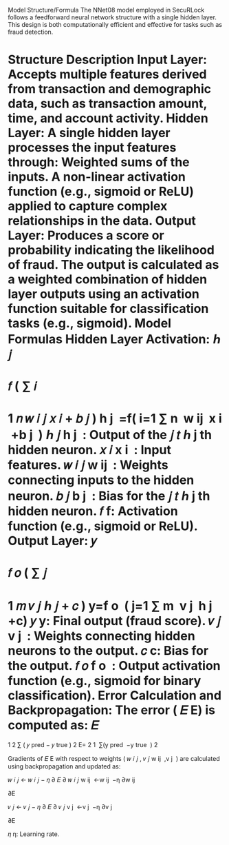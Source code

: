 
Model Structure/Formula
The NNet08 model employed in SecuRLock follows a feedforward neural network structure with a single hidden layer. This design is both computationally efficient and effective for tasks such as fraud detection.

Structure Description
Input Layer: Accepts multiple features derived from transaction and demographic data, such as transaction amount, time, and account activity.
Hidden Layer: A single hidden layer processes the input features through:
Weighted sums of the inputs.
A non-linear activation function (e.g., sigmoid or ReLU) applied to capture complex relationships in the data.
Output Layer: Produces a score or probability indicating the likelihood of fraud. The output is calculated as a weighted combination of hidden layer outputs using an activation function suitable for classification tasks (e.g., sigmoid).
Model Formulas
Hidden Layer Activation:
ℎ
𝑗
=
𝑓
(
∑
𝑖
=
1
𝑛
𝑤
𝑖
𝑗
𝑥
𝑖
+
𝑏
𝑗
)
h 
j
​
 =f( 
i=1
∑
n
​
 w 
ij
​
 x 
i
​
 +b 
j
​
 )
ℎ
𝑗
h 
j
​
 : Output of the 
𝑗
𝑡
ℎ
j 
th
  hidden neuron.
𝑥
𝑖
x 
i
​
 : Input features.
𝑤
𝑖
𝑗
w 
ij
​
 : Weights connecting inputs to the hidden neuron.
𝑏
𝑗
b 
j
​
 : Bias for the 
𝑗
𝑡
ℎ
j 
th
  hidden neuron.
𝑓
f: Activation function (e.g., sigmoid or ReLU).
Output Layer:
𝑦
=
𝑓
𝑜
(
∑
𝑗
=
1
𝑚
𝑣
𝑗
ℎ
𝑗
+
𝑐
)
y=f 
o
​
 ( 
j=1
∑
m
​
 v 
j
​
 h 
j
​
 +c)
𝑦
y: Final output (fraud score).
𝑣
𝑗
v 
j
​
 : Weights connecting hidden neurons to the output.
𝑐
c: Bias for the output.
𝑓
𝑜
f 
o
​
 : Output activation function (e.g., sigmoid for binary classification).
Error Calculation and Backpropagation:
The error (
𝐸
E) is computed as:
𝐸
=
1
2
∑
(
𝑦
pred
−
𝑦
true
)
2
E= 
2
1
​
 ∑(y 
pred
​
 −y 
true
​
 ) 
2
 
Gradients of 
𝐸
E with respect to weights (
𝑤
𝑖
𝑗
,
𝑣
𝑗
w 
ij
​
 ,v 
j
​
 ) are calculated using backpropagation and updated as:

𝑤
𝑖
𝑗
←
𝑤
𝑖
𝑗
−
𝜂
∂
𝐸
∂
𝑤
𝑖
𝑗
w 
ij
​
 ←w 
ij
​
 −η 
∂w 
ij
​
 
∂E
​
 
𝑣
𝑗
←
𝑣
𝑗
−
𝜂
∂
𝐸
∂
𝑣
𝑗
v 
j
​
 ←v 
j
​
 −η 
∂v 
j
​
 
∂E
​
 
𝜂
η: Learning rate.
